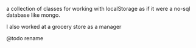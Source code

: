 a collection of classes for working with localStorage as if it were a no-sql database like mongo.

I also worked at a grocery store as a manager

@todo rename